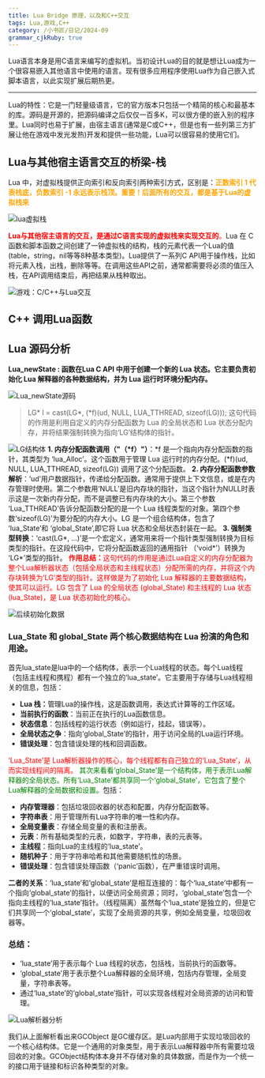```yaml
---
title: Lua Bridge 原理，以及和C++交互
tags: Lua,游戏,C++
category: /小书匠/日记/2024-09
grammar_cjkRuby: true
---
```



Lua语言本身是用C语言来编写的虚拟机。当初设计Lua的目的就是想让Lua成为一个很容易嵌入其他语言中使用的语言。现有很多应用程序使用Lua作为自己嵌入式脚本语言，以此实现扩展后期热更。

----------

Lua的特性：它是一门轻量级语言，它的官方版本只包括一个精简的核心和最基本的库。源码是开源的，把源码编译之后仅仅一百多K，可以很方便的嵌入别的程序里。Lua同时也易于扩展，由宿主语言(通常是C或C++，但是也有一些列第三方扩展让他在游戏中发光发热)开发和提供一些功能，Lua可以很容易的使用它们。

## Lua与其他宿主语言交互的桥梁-栈

Lua 中，对虚拟栈提供正向索引和反向索引两种索引方式，区别是：<font color = "orange"><strong>正数索引 1 代表栈底，负数索引 -1 永远表示栈顶。重要！后面所有的交互，都是基于Lua的虚拟栈来</strong></font>

![lua虚拟栈](./images/1725222694263.png)

<font color = "red">**Lua与其他宿主语言的交互，是通过C语言实现的虚拟栈来实现交互的**。</font>Lua 在 C 函数和脚本函数之间创建了一钟虚拟栈的结构，栈的元素代表一个Lua的值(table，string，nil等等8种基本类型)。Lua提供了一系列C API用于操作栈，比如将元素入栈，出栈，删除等等。在调用这些API之前，通常都需要将必须的值压入栈，在API调用结束后，再把结果从栈种取出。

![游戏：C/C++与Lua交互](./images/1725221883437.png)

## C++ 调用Lua函数


## Lua 源码分析

**Lua_newState : 函数在Lua C API 中用于创建一个新的 Lua 状态。它主要负责初始化 Lua 解释器的各种数据结构，并为 Lua 运行时环境分配内存。** 

![Lua_newState源码](./images/1725223922257.png)
>LG* l = cast(LG*, (*f)(ud, NULL, LUA_TTHREAD, sizeof(LG))); 
这句代码的作用是利用自定义的内存分配函数为 Lua 的全局状态和 Lua 状态分配内存，并将结果强制转换为指向‘LG’结构体的指针。

![LG结构体](./images/1725224519127.png)
**1. 内存分配函数调用（"（\*f）"）**：\*f  是一个指向内存分配函数的指针，其类型为 ‘lua_Alloc’。这个函数用于管理 Lua 运行时的内存分配。(\*f)(ud, NULL, LUA_TTHREAD, sizeof(LG)) 调用了这个分配函数。
**2. 内存分配函数参数解析**：‘ud’用户数据指针，传递给分配函数。通常用于提供上下文信息，或是在内存管理时使用。第二个参数用‘NULL’是旧内存块的指针，当这个指针为NULL时表示这是一次新内存分配，而不是调整已有内存块的大小。第三个参数 ‘Lua_TTHREAD’告诉分配函数分配的是一个 Lua 线程类型的对象。第四个参数‘sizeof(LG)’为要分配的内存大小。LG 是一个组合结构体，包含了 ‘lua_State’和 ‘global_State’,即它将 Lua 状态和全局状态封装在一起。
**3. 强制类型转换**：‘cast(LG*, ...)’是一个宏定义，通常用来将一个指针类型强制转换为目标类型的指针。在这段代码中，它将分配函数返回的通用指针 （‘void*’）转换为 ‘LG*’类型的指针。
<font color = "red"><strong>作用总结：</strong>这句代码的作用是通过Lua自定义的内存分配器为整个Lua解析器状态（包括全局状态和主线程状态）分配所需的内存，并将这个内存块转换为‘LG’类型的指针。这样做是为了初始化 Lua 解释器的主要数据结构，使其可以运行。LG 包含了 Lua 的全局状态 (global_State) 和主线程的 Lua 状态 (lua_State)，是 Lua 状态初始化的核心。</font>


![后续初始化数据](./images/1725226192997.png)
### Lua_State 和 global_State 两个核心数据结构在 Lua 扮演的角色和用途。

首先lua_state是lua中的一个结构体，表示一个Lua线程的状态。每个Lua线程（包括主线程和携程）都有一个独立的‘lua_state’。它主要用于存储与Lua线程相关的信息，包括：
- <b>Lua 栈：</b>管理Lua的操作栈，这是函数调用，表达式计算等的工作区域。
- <b>当前执行的函数</b>：当前正在执行的Lua函数信息。
- <b>状态信息</b>：包括线程的运行状态（例如运行，挂起，错误等）。
- <b>全局状态之争</b>：指向‘global_State’的指针，用于访问全局的Lua运行环境。
- <b>错误处理</b>：包含错误处理的栈和回调函数。

<font color = "red">‘Lua_State’是 Lua解析器操作的核心，每个线程都有自己独立的‘Lua_State’，从而实现线程间的隔离。</font>
<font color = "green">其次来看看‘global_State’是一个结构体，用于表示Lua解释器的全局状态。所有‘Lua_State’都共享同一个‘global_State’，它包含了整个Lua解释器的全局数据和设置。</font>包括：
-  <b>内存管理器</b>：包括垃圾回收器的状态和配置，内存分配函数等。
-  <b>字符串表</b>：用于管理所有Lua字符串的唯一性和内存。
-  <b>全局变量表</b>：存储全局变量的表和注册表。
-  <b>元表</b>：所有基础类型的元表，如数字，字符串，表的元表等。
-  <b>主线程</b>：指向Lua的主线程的‘lua_state’。
-  <b>随机种子</b>：用于字符串哈希和其他需要随机性的场景。
-  <b>错误处理</b>：包含错误处理函数（‘panic’函数），在严重错误时调用。

**二者的关系**：‘lua_state’和‘global_state’是相互连接的：每个‘lua_state’中都有一个指向‘global_state’的指针，以便访问全局资源；同时，‘global_state’包含一个指向主线程的‘lua_state’指针。（线程隔离）虽然每个‘lua_state’是独立的，但是它们共享同一个‘global_state’，实现了全局资源的共享，例如全局变量，垃圾回收器等。

### 总结：
- ‘lua_state’用于表示每个 Lua 线程的状态，包括栈，当前执行的函数等。
- ‘global_state’用于表示整个Lua解释器的全局环境，包括内存管理，全局变量，字符串表等。
-    通过‘lua_state’的‘global_state’指针，可以实现各线程对全局资源的访问和管理。

![Lua解析器分析](./images/1725301805866.png)


我们从上面解析看出来GCObject 是GC缓存区。是Lua内部用于实现垃圾回收的一个核心结构体。它是一个通用的对象类型，用于表示Lua解释器中所有需要垃圾回收的对象。GCObject结构体本身并不存储对象的具体数据，而是作为一个统一的接口用于链接和标识各种类型的对象。